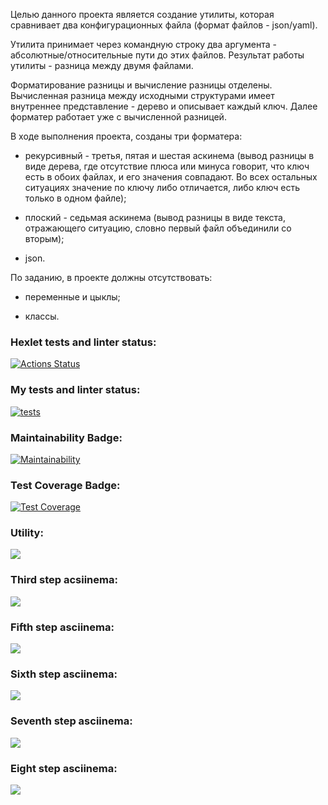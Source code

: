 Целью данного проекта является создание утилиты, которая сравнивает два конфигурационных файла (формат файлов - json/yaml).

Утилита принимает через командную строку два аргумента - абсолютные/относительные пути до этих файлов. Результат работы утилиты - разница между двумя файлами.

Форматирование разницы и вычисление разницы отделены.
Вычисленная разница между исходными структурами имеет внутреннее представление - дерево и описывает каждый ключ. Далее форматер работает уже с вычисленной разницей.

В ходе выполнения проекта, созданы три форматера:
- рекурсивный - третья, пятая и шестая аскинема (вывод разницы в виде дерева, где отсутствие плюса или минуса говорит, что ключ есть в обоих файлах, и его значения совпадают. Во всех остальных ситуациях значение по ключу либо отличается, либо ключ есть только в одном файле);

- плоский - седьмая аскинема (вывод разницы в виде текста, отражающего ситуацию, словно первый файл объединили со вторым);

- json.
 
По заданию, в проекте должны отсутствовать:

- переменные и цыклы;

- классы.
### Hexlet tests and linter status:
[![Actions Status](https://github.com/k1ntsugi1/frontend-project-lvl2/workflows/hexlet-check/badge.svg)](https://github.com/k1ntsugi1/frontend-project-lvl2/actions)
### My tests and linter status:
[![tests](https://github.com/k1ntsugi1/frontend-project-lvl2/actions/workflows/tests.yml/badge.svg?event=push)](https://github.com/k1ntsugi1/frontend-project-lvl2/actions/workflows/tests.yml)
### Maintainability Badge:
[![Maintainability](https://api.codeclimate.com/v1/badges/5fcc78e31b3234360ec4/maintainability)](https://codeclimate.com/github/k1ntsugi1/frontend-project-lvl2/maintainability)
### Test Coverage Badge:
[![Test Coverage](https://api.codeclimate.com/v1/badges/5fcc78e31b3234360ec4/test_coverage)](https://codeclimate.com/github/k1ntsugi1/frontend-project-lvl2/test_coverage)
### Utility:
<a href="https://asciinema.org/a/XtgV5o36haLmCOdbXsQ1Vtat8" target="_blank"><img src="https://asciinema.org/a/XtgV5o36haLmCOdbXsQ1Vtat8.svg" /></a>
### Third step acsiinema:
<a href="https://asciinema.org/a/ao34sx4DvNO4iRp3mKl5Iytiy" target="_blank"><img src="https://asciinema.org/a/ao34sx4DvNO4iRp3mKl5Iytiy.svg" /></a>
### Fifth step asciinema:
<a href="https://asciinema.org/a/3xkultWMnfHcvjW40d56qLc2k" target="_blank"><img src="https://asciinema.org/a/3xkultWMnfHcvjW40d56qLc2k.svg" /></a>
### Sixth step asciinema:
<a href="https://asciinema.org/a/729tlYSjig6RHm8aIqy10oycn" target="_blank"><img src="https://asciinema.org/a/729tlYSjig6RHm8aIqy10oycn.svg" /></a>
### Seventh step asciinema:
<a href="https://asciinema.org/a/jRMRddhhS5lig7acLXockO4b5" target="_blank"><img src="https://asciinema.org/a/jRMRddhhS5lig7acLXockO4b5.svg" /></a>
### Eight step asciinema:
<a href="https://asciinema.org/a/JrUsEWG8C52OveDH0Vj2ksYVu" target="_blank"><img src="https://asciinema.org/a/JrUsEWG8C52OveDH0Vj2ksYVu.svg" /></a>
